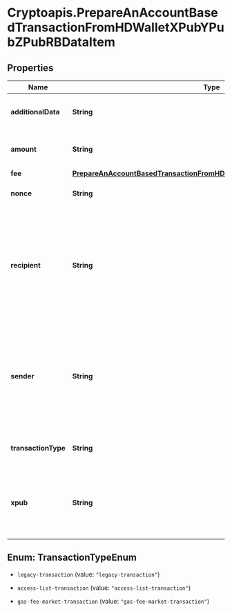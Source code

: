 # Cryptoapis.PrepareAnAccountBasedTransactionFromHDWalletXPubYPubZPubRBDataItem

## Properties

Name | Type | Description | Notes
------------ | ------------- | ------------- | -------------
**additionalData** | **String** | Representation of the additional data. | [optional] 
**amount** | **String** | Representation of the amount of the transaction | 
**fee** | [**PrepareAnAccountBasedTransactionFromHDWalletXPubYPubZPubRBDataItemFee**](PrepareAnAccountBasedTransactionFromHDWalletXPubYPubZPubRBDataItemFee.md) |  | 
**nonce** | **String** | Representation of the nonce value | [optional] 
**recipient** | **String** | Represents a list of recipient addresses with the respective amounts. In account-based protocols like Ethereum there is only one address in this list. | 
**sender** | **String** | Represents a  sender address with the respective amount. In account-based protocols like Ethereum there is only one address in this list. | 
**transactionType** | **String** | Representation of the transaction type | [optional] 
**xpub** | **String** | Defines the account extended publicly known key which is used to derive all child public keys. | 



## Enum: TransactionTypeEnum


* `legacy-transaction` (value: `"legacy-transaction"`)

* `access-list-transaction` (value: `"access-list-transaction"`)

* `gas-fee-market-transaction` (value: `"gas-fee-market-transaction"`)




